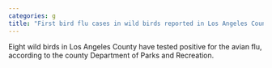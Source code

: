 ```yaml
---
categories: g
title: "First bird flu cases in wild birds reported in Los Angeles County this year"
---
```

Eight wild birds in Los Angeles County have tested positive for the avian flu, according to the county Department of Parks and Recreation.
